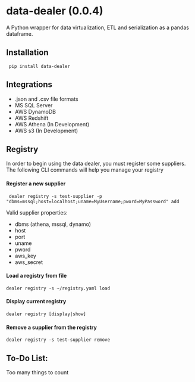 # data-dealer (0.0.4)
A Python wrapper for data virtualization, ETL and serialization as a pandas dataframe.  

## Installation
``` pip install data-dealer```

## Integrations
- .json and .csv file formats
- MS SQL Server
- AWS DynamoDB
- AWS Redshift
- AWS Athena (In Development)
- AWS s3 (In Development)

## Registry
In order to begin using the data dealer, you must register some suppliers. The following CLI commands will help you manage your registry

#### Register a new supplier

``` dealer registry -s test-supplier -p "dbms=mssql;host=localhost;uname=MyUsername;pword=MyPassword" add``` 

Valid supplier properties:
- dbms (athena, mssql, dynamo)
- host
- port
- uname
- pword
- aws_key
- aws_secret

#### Load a registry from file
``` dealer registry -s ~/registry.yaml load ```

#### Display current registry
``` dealer registry [display|show] ```

#### Remove a supplier from the registry
``` dealer registry -s test-supplier remove ```

## To-Do List:
Too many things to count